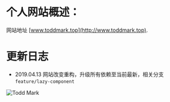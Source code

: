 # 个人网站概述：

网站地址 [www.toddmark.top](http://www.toddmark.top).

# 更新日志

- 2019.04.13 网站改变重构，升级所有依赖至当前最新，相关分支 `feature/lazy-component`

![Todd Mark](https://unsplash.it/1000)
